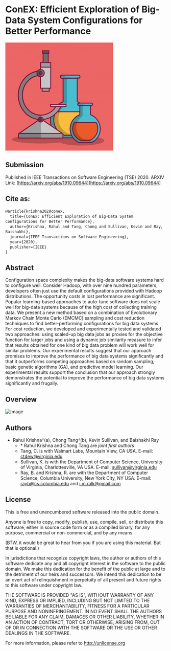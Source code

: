 # ConEX: Efficient Exploration of Big-Data System Configurations for Better Performance

![](./logo.jpg)

## Submission 

Published in IEEE Transactions on Software Engineering (TSE) 2020. ARXIV Link: [https://arxiv.org/abs/1910.09644](https://arxiv.org/abs/1910.09644]

## Cite as:
```
@article{krishna2020conex,
  title={ConEx: Efficient Exploration of Big-Data System Configurations for Better Performance},
  author={Krishna, Rahul and Tang, Chong and Sullivan, Kevin and Ray, Baishakhi},
  journal={IEEE Transactions on Software Engineering},
  year={2020},
  publisher={IEEE}
}
```


## Abstract

Configuration space complexity makes the big-data software systems hard to configure well. Consider Hadoop, with over
nine hundred parameters, developers often just use the default configurations provided with Hadoop distributions. The opportunity
costs in lost performance are significant. Popular learning-based approaches to auto-tune software does not scale well for big-data
systems because of the high cost of collecting training data. We present a new method based on a combination of Evolutionary Markov
Chain Monte Carlo (EMCMC) sampling and cost reduction techniques to find better-performing configurations for big data systems. For
cost reduction, we developed and experimentally tested and validated two approaches: using scaled-up big data jobs as proxies for the
objective function for larger jobs and using a dynamic job similarity measure to infer that results obtained for one kind of big data
problem will work well for similar problems. Our experimental results suggest that our approach promises to improve the performance
of big data systems significantly and that it outperforms competing approaches based on random sampling, basic genetic algorithms
(GA), and predictive model learning. Our experimental results support the conclusion that our approach strongly demonstrates the
potential to improve the performance of big data systems significantly and frugally.


## Overview
![image](https://user-images.githubusercontent.com/1433964/92539328-222c9600-f20f-11ea-8782-03a1d82cc7f7.png)


## Authors
+ Rahul Krishna†(a), Chong Tang†(b), Kevin Sullivan, and Baishakhi Ray
  - † Rahul Krishna and Chong Tang are _joint first authors_
  - Tang, C. is with Walmart Labs, Mountain View, CA USA. E-mail: ct4ew@virginia.edu
  - Sullivan, K. is with the Department of Computer Science, University of Virginia, Charlottesville, VA USA. E-mail: sullivan@virginia.edu
  - Ray, B. and Krishna, R. are with the Department of Computer Science, Columbia University, New York City, NY USA. E-mail: rayb@cs.columbia.edu and i.m.ralk@gmail.com

## License

This is free and unencumbered software released into the public domain.

Anyone is free to copy, modify, publish, use, compile, sell, or distribute this software, either in source code form or as a compiled binary, for any purpose, commercial or non-commercial, and by any means.

(BTW, it would be great to hear from you if you are using this material. But that is optional.)

In jurisdictions that recognize copyright laws, the author or authors of this software dedicate any and all copyright interest in the software to the public domain. We make this dedication for the benefit of the public at large and to the detriment of our heirs and successors. We intend this dedication to be an overt act of relinquishment in perpetuity of all present and future rights to this software under copyright law.

THE SOFTWARE IS PROVIDED "AS IS", WITHOUT WARRANTY OF ANY KIND, EXPRESS OR IMPLIED, INCLUDING BUT NOT LIMITED TO THE WARRANTIES OF MERCHANTABILITY, FITNESS FOR A PARTICULAR PURPOSE AND NONINFRINGEMENT. IN NO EVENT SHALL THE AUTHORS BE LIABLE FOR ANY CLAIM, DAMAGES OR OTHER LIABILITY, WHETHER IN AN ACTION OF CONTRACT, TORT OR OTHERWISE, ARISING FROM, OUT OF OR IN CONNECTION WITH THE SOFTWARE OR THE USE OR OTHER DEALINGS IN THE SOFTWARE.

For more information, please refer to http://unlicense.org


